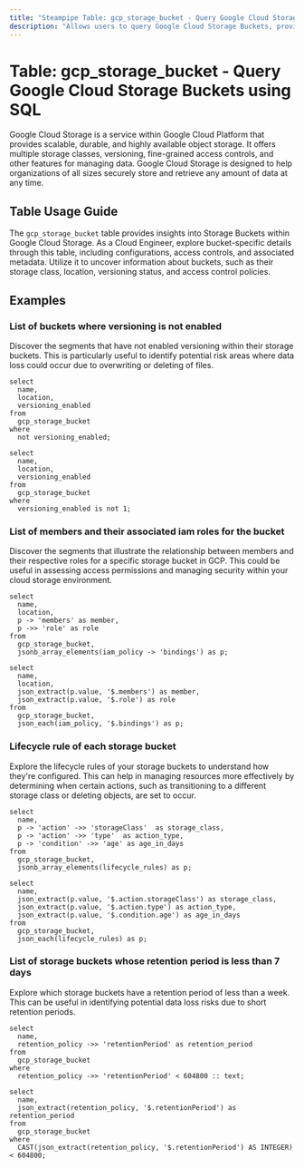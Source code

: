 ```yaml
---
title: "Steampipe Table: gcp_storage_bucket - Query Google Cloud Storage Buckets using SQL"
description: "Allows users to query Google Cloud Storage Buckets, providing detailed information about each bucket's configuration, access controls, and associated metadata."
---
```


# Table: gcp_storage_bucket - Query Google Cloud Storage Buckets using SQL

Google Cloud Storage is a service within Google Cloud Platform that provides scalable, durable, and highly available object storage. It offers multiple storage classes, versioning, fine-grained access controls, and other features for managing data. Google Cloud Storage is designed to help organizations of all sizes securely store and retrieve any amount of data at any time.

## Table Usage Guide

The `gcp_storage_bucket` table provides insights into Storage Buckets within Google Cloud Storage. As a Cloud Engineer, explore bucket-specific details through this table, including configurations, access controls, and associated metadata. Utilize it to uncover information about buckets, such as their storage class, location, versioning status, and access control policies.

## Examples

### List of buckets where versioning is not enabled
Discover the segments that have not enabled versioning within their storage buckets. This is particularly useful to identify potential risk areas where data loss could occur due to overwriting or deleting of files.

```sql+postgres
select
  name,
  location,
  versioning_enabled
from
  gcp_storage_bucket
where
  not versioning_enabled;
```

```sql+sqlite
select
  name,
  location,
  versioning_enabled
from
  gcp_storage_bucket
where
  versioning_enabled is not 1;
```


### List of members and their associated iam roles for the bucket
Discover the segments that illustrate the relationship between members and their respective roles for a specific storage bucket in GCP. This could be useful in assessing access permissions and managing security within your cloud storage environment.

```sql+postgres
select
  name,
  location,
  p -> 'members' as member,
  p ->> 'role' as role
from
  gcp_storage_bucket,
  jsonb_array_elements(iam_policy -> 'bindings') as p;
```

```sql+sqlite
select
  name,
  location,
  json_extract(p.value, '$.members') as member,
  json_extract(p.value, '$.role') as role
from
  gcp_storage_bucket,
  json_each(iam_policy, '$.bindings') as p;
```


### Lifecycle rule of each storage bucket
Explore the lifecycle rules of your storage buckets to understand how they're configured. This can help in managing resources more effectively by determining when certain actions, such as transitioning to a different storage class or deleting objects, are set to occur.

```sql+postgres
select
  name,
  p -> 'action' ->> 'storageClass'  as storage_class,
  p -> 'action' ->> 'type'  as action_type,
  p -> 'condition' ->> 'age' as age_in_days
from
  gcp_storage_bucket,
  jsonb_array_elements(lifecycle_rules) as p;
```

```sql+sqlite
select
  name,
  json_extract(p.value, '$.action.storageClass') as storage_class,
  json_extract(p.value, '$.action.type') as action_type,
  json_extract(p.value, '$.condition.age') as age_in_days
from
  gcp_storage_bucket,
  json_each(lifecycle_rules) as p;
```


### List of storage buckets whose retention period is less than 7 days
Explore which storage buckets have a retention period of less than a week. This can be useful in identifying potential data loss risks due to short retention periods.

```sql+postgres
select
  name,
  retention_policy ->> 'retentionPeriod' as retention_period
from
  gcp_storage_bucket
where
  retention_policy ->> 'retentionPeriod' < 604800 :: text;
```

```sql+sqlite
select
  name,
  json_extract(retention_policy, '$.retentionPeriod') as retention_period
from
  gcp_storage_bucket
where
  CAST(json_extract(retention_policy, '$.retentionPeriod') AS INTEGER) < 604800;
```